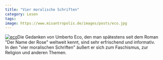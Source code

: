 ```yaml
---
title: "Vier moralische Schriften"
category: Lesen
tags: 
image: https://www.misantropolis.de/images/posts/eco.jpg
---
```


[![](http://www.misantropolis.de/wp-content/uploads/2008/04/eco.jpg "eco")](http://www.misantropolis.de/wp-content/uploads/2008/04/eco.jpg)Die Gedanken von Umberto Eco, den man spätestens seit dem Roman "Der Name der Rose" weltweit kennt, sind sehr erfrischend und informativ. In den "vier moralischen Schriften" äußert er sich zum Faschismus, zur Religion und anderen Themen.